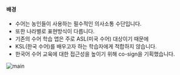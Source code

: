 #### 배경
  - 수어는 농인들이 사용하는 필수적인 의사소통 수단입니다.
  - 또한 나라별로 표현방식이 다릅니다.
  - 기존의 수어 학습 앱은 주로 ASL(미국 수어) 대상이기 때문에
  - KSL(한국 수어)를 배우고자 하는 학습자에게 적합하지 않습니다.
  - 한국어 수어 교육에 대한 접근성을 높이기 위해 co-sign을 기획했습니다.

<img src="https://github.com/dahyeon777/co-sign/assets/168621121/1093dceb-d63f-4b67-87cd-0e0e05c2dc72" alt="main">


